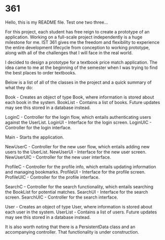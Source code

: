 # 361

Hello, this is my README file. Test one two three...

For this project, each student has free reign to create a prototype of an application. Working on a full-scale project independently is a huge milestone for me. IST 361 gives me the freedom and flexibility to experience the entire development lifecycle from conception to working prototype, along with all of the challenges that I will face in the real world.

I decided to design a prototype for a textbook price match application. The idea came to me at the beginning of the semester when I was trying to find the best places to order textbooks. 

Below is a list of all of the classes in the project and a quick summary of what they do:

Book - Creates an object of type Book, where information is stored about each book in the system.
BookList - Contains a list of books. Future updates may see this stored in a database instead.

LoginC - Controller for the login flow, which entails authenticating users against the UserList.
LoginUI - Interface for the login screen.
LoginUIC - Controller for the login interface.

Main - Starts the application.

NewUserC - Controller for the new user flow, which entails adding new users to the UserList.
NewUserUI - Interface for the new user screen.
NewUserUIC - Controller for the new user interface.

ProfileC - Controller for the profile info, which entails updating information and managing bookmarks.
ProfileUI - Interface for the profile screen.
ProfileUIC - Controller for the profile interface.

SearchC - Controller for the search functionality, which entails searching the BookList for potential matches.
SearchUI - Interface for the search screen.
SearchUIC - Controller for the search interface.

User - Creates an object of type User, where information is stored about each user in the system.
UserList - Contains a list of users. Future updates may see this stored in a database instead.

It is also worth noting that there is a PersistentData class and an accompanying controller. That functionality is under construction.
